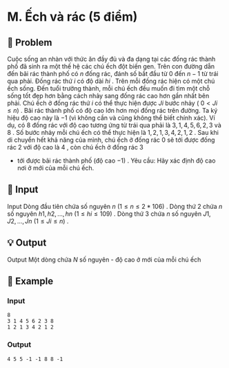 # M. Ếch và rác (5 điểm)

## 📖 Problem

Cuộc sống an nhàn với thức ăn đầy đủ và đa dạng tại các đống rác thành phố đã sinh ra một thế hệ các chú ếch đột biến gen. Trên con đường dẫn đến bãi rác thành phố có
$n$
đống rác, đánh số bắt đầu từ
$0$
đến
$n- 1$
từ trái qua phải. Đống rác thứ
$i$
có độ dài
$hi$
. Trên mỗi đống rác hiện có một chú ếch sống. Đến tuổi trưởng thành, mỗi chú ếch đều muốn đi tìm một chỗ sống tốt đẹp hơn bằng cách nhảy sang đống rác cao hơn gần nhất bên phải. Chú ếch ở đống rác thứ
$i$
có thể thực hiện được
$Ji$
bước nhảy (
$0 <Ji≤n)$
. Bãi rác thành phố có độ cao lớn hơn mọi đống rác trên đường. Ta ký hiệu độ cao này là
$- 1$
(vì không cần và cũng không thể biết chính xác).
Ví dụ, có 8 đống rác với độ cao tương ứng từ trái qua phải là
$3, 1, 4, 5, 6, 2, 3$
và
$8$
. Số bước nhảy mỗi chú ếch có thể thực hiện là
$1, 2, 1, 3, 4, 2, 1, 2$
. Sau khi di chuyển hết khả năng của mình, chú ếch ở đống rác
$0$
sẽ tới được đống rác
$2$
với độ cao là
$4$
, còn chú ếch ở đống rác
$3$
- tới được bãi rác thành phố (độ cao
$- 1)$
.
Yêu cầu:
Hãy xác định độ cao nơi ở mới của mỗi chú ếch.


## 🧩 Input

Input
Dòng đầu tiên chứa số nguyên
$n$
$(1 ≤n≤ 2 * 106)$
.
Dòng thứ
$2$
chứa
$n$
số nguyên
$h1,h2, ...,hn$
$(1 ≤hi≤ 109)$
.
Dòng thứ
$3$
chứa
$n$
số nguyên
$J1,J2, ...,Jn$
$(1 ≤Ji≤n)$
.


## 💡 Output

Output
Một dòng chứa
$N$
số nguyên - độ cao ở mới của mỗi chú ếch


## 🧠 Example

### Input

```text
8
3 1 4 5 6 2 3 8
1 2 1 3 4 2 1 2
```

### Output

```text
4 5 5 -1 -1 8 8 -1
```



